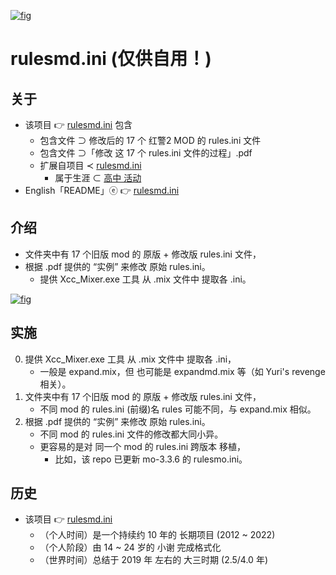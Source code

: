 <!-- ![fig](https://raw.githubusercontent.com/ChenZhu-Xie/rulesmd.ini/master/img/cover.png "对『心灵终结 3.3.6』修改『rulesmo.ini』后的『效果』") -->
<!-- ![fig](https://gitee.com/ChenZhu-Xie/rulesmd.ini/raw/master/img/cover.png "对『心灵终结 3.3.6』修改『rulesmo.ini』后的『效果』") -->
[![fig](https://gitee.com/ChenZhu-Xie/rulesmd.ini/raw/master/img/cover_paperclip.png "对『心灵终结 3.3.6』修改『rulesmo.ini』后的『效果』.ini")](https://gitee.com/ChenZhu-Xie/rulesmd.ini/tree/master/rules.ini%E3%80%81rulesmd.ini%E3%80%81rulescs.ini%E3%80%81rulesmo.ini%E3%80%81abcdefg.ini/Mental%20Omega%20v3.3.6%20rulesmo.ini/%E6%9C%80%E7%BB%88%20ini "对『心灵终结 3.3.6』修改『rulesmo.ini』后的『效果』.ini")

# rulesmd.ini (仅供自用！)

## 关于
* 该项目 👉 [rulesmd.ini](https://gitee.com/ChenZhu-Xie/rulesmd.ini) 包含
    * 包含文件 ⊃ 修改后的 17 个 红警2 MOD 的 rules.ini 文件
    * 包含文件 ⊃「修改 这 17 个 rules.ini 文件的过程」.pdf
    * 扩展自项目 ≺ [rulesmd.ini](https://gitee.com/ChenZhu-Xie/senior-high-school_activities/tree/master/2__2.2__rulesmd.ini__1.0_year)
        * 属于生涯 ⊂ [高中 活动](https://gitee.com/ChenZhu-Xie/senior-high-school_activities)
* English「README」ⓔ 👉 [rulesmd.ini](https://github.com/ChenZhu-Xie/rulesmd.ini)

## 介绍
* 文件夹中有 17 个旧版 mod 的 原版 + 修改版 rules.ini 文件，
* 根据 .pdf 提供的 “实例” 来修改 原始 rules.ini。
    * 提供 Xcc_Mixer.exe 工具 从 .mix 文件中 提取各 .ini。

<!-- ![fig](https://raw.githubusercontent.com/ChenZhu-Xie/rulesmd.ini/master/img/cover2.png "『rulesmd.ini』中的『美国国旗』代码") -->
<!-- ![fig](https://gitee.com/ChenZhu-Xie/rulesmd.ini/raw/master/img/cover2.png "『rulesmd.ini』中的『美国国旗』代码") -->
[![fig](https://gitee.com/ChenZhu-Xie/rulesmd.ini/raw/master/img/cover2.png "『rulesmd.ini』中的『美国国旗』代码.pdf")](https://gitee.com/ChenZhu-Xie/rulesmd.ini/blob/master/17%E4%B8%AA%E7%BA%A2%E8%AD%A62MOD%E7%9A%84ini%E4%BF%AE%E6%94%B9%E5%AF%B9%E7%85%A7%E6%96%87%E6%A1%A3%EF%BC%88%E4%BB%85%E4%BE%9B%E8%87%AA%E5%A8%B1%E8%87%AA%E4%B9%90%EF%BC%9B%E5%9B%A0%E4%B8%BA%E6%88%91%E6%8A%80%E6%9C%AF%E4%B8%8D%E5%A4%AA%E5%A5%BD%EF%BC%8C%E5%8F%88%E5%8F%AA%E5%96%9C%E6%AC%A2%E6%86%8B%E6%86%8B%E4%B9%90%3D%20%3D...%EF%BC%89.pdf "『rulesmd.ini』中的『美国国旗』代码.pdf")

## 实施
0. 提供 Xcc_Mixer.exe 工具 从 .mix 文件中 提取各 .ini，  
    * 一般是 expand.mix，但 也可能是 expandmd.mix 等（如 Yuri's revenge 相关）。
1. 文件夹中有 17 个旧版 mod 的 原版 + 修改版 rules.ini 文件，  
    * 不同 mod 的 rules.ini (前缀)名 rules 可能不同，与 expand.mix 相似。
2. 根据 .pdf 提供的 “实例” 来修改 原始 rules.ini。  
    * 不同 mod 的 rules.ini 文件的修改都大同小异。  
    * 更容易的是对 同一个 mod 的 rules.ini 跨版本 移植，  
        * 比如，该 repo 已更新 mo-3.3.6 的 rulesmo.ini。

## 历史
* 该项目 👉 [rulesmd.ini](https://gitee.com/ChenZhu-Xie/rulesmd.ini)
    * （个人时间）是一个持续约 10 年的 长期项目 (2012 ~ 2022)
    * （个人阶段）由 14 ~ 24 岁的 小谢 完成格式化
    * （世界时间）总结于 2019 年 左右的 大三时期 (2.5/4.0 年)
    

<!-- ## 软件架构
软件架构说明


## 安装教程

1.  xxxx
2.  xxxx
3.  xxxx

## 使用说明

1.  xxxx
2.  xxxx
3.  xxxx

## 参与贡献

1.  Fork 本仓库
2.  新建 Feat_xxx 分支
3.  提交代码
4.  新建 Pull Request


## 特技

1.  使用 Readme\_XXX.md 来支持不同的语言，例如 Readme\_en.md, Readme\_zh.md
2.  Gitee 官方博客 [blog.gitee.com](https://blog.gitee.com)
3.  你可以 [https://gitee.com/explore](https://gitee.com/explore) 这个地址来了解 Gitee 上的优秀开源项目
4.  [GVP](https://gitee.com/gvp) 全称是 Gitee 最有价值开源项目，是综合评定出的优秀开源项目
5.  Gitee 官方提供的使用手册 [https://gitee.com/help](https://gitee.com/help)
6.  Gitee 封面人物是一档用来展示 Gitee 会员风采的栏目 [https://gitee.com/gitee-stars/](https://gitee.com/gitee-stars/) -->
